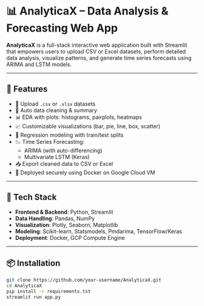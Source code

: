 # 📊 AnalyticaX – Data Analysis & Forecasting Web App

**AnalyticaX** is a full-stack interactive web application built with Streamlit that empowers users to upload CSV or Excel datasets, perform detailed data analysis, visualize patterns, and generate time series forecasts using ARIMA and LSTM models.


---

## 🚀 Features

- 📂 Upload `.csv` or `.xlsx` datasets
- 🧹 Auto data cleaning & summary
- 📊 EDA with plots: histograms, pairplots, heatmaps
- 📈 Customizable visualizations (bar, pie, line, box, scatter)
- 🧠 Regression modeling with train/test splits
- 📉 Time Series Forecasting:
  - ARIMA (with auto-differencing)
  - Multivariate LSTM (Keras)
- 📥 Export cleaned data to CSV or Excel
- 🔐 Deployed securely using Docker on Google Cloud VM

---

## 🧰 Tech Stack

- **Frontend & Backend**: Python, Streamlit
- **Data Handling**: Pandas, NumPy
- **Visualization**: Plotly, Seaborn, Matplotlib
- **Modeling**: Scikit-learn, Statsmodels, Pmdarima, TensorFlow/Keras
- **Deployment**: Docker, GCP Compute Engine

---

## 📦 Installation

```bash
git clone https://github.com/your-username/AnalyticaX.git
cd AnalyticaX
pip install -r requirements.txt
streamlit run app.py
